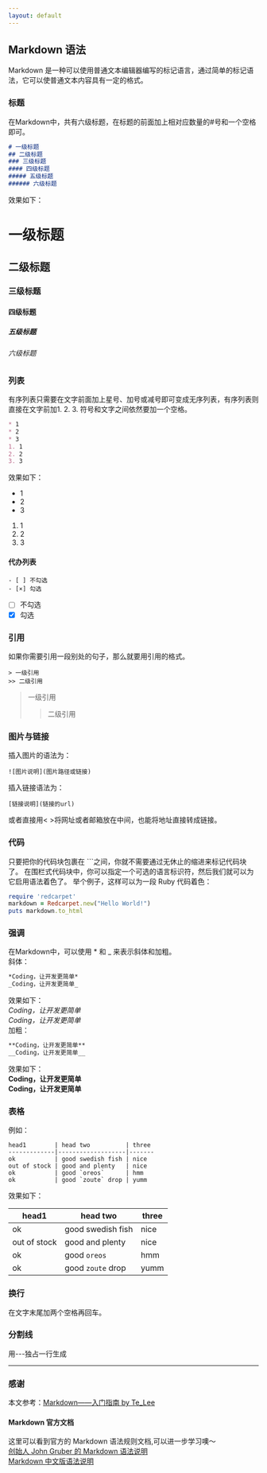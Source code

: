 ```yaml
---
layout: default
---
```


## Markdown 语法
Markdown 是一种可以使用普通文本编辑器编写的标记语言，通过简单的标记语法，它可以使普通文本内容具有一定的格式。
### 标题
在Markdown中，共有六级标题，在标题的前面加上相对应数量的#号和一个空格即可。
```md
# 一级标题
## 二级标题
### 三级标题
#### 四级标题
##### 五级标题
###### 六级标题
```
效果如下：
# 一级标题
## 二级标题
### 三级标题
#### 四级标题
##### 五级标题
###### 六级标题
### 列表
有序列表只需要在文字前面加上星号、加号或减号即可变成无序列表，有序列表则直接在文字前加1. 2. 3. 符号和文字之间依然要加一个空格。
```md
* 1
* 2
* 3
1. 1
2. 2
3. 3
```
效果如下：
* 1
* 2
* 3
1. 1
2. 2
3. 3
#### 代办列表
```
- [ ] 不勾选
- [×] 勾选
```
- [ ] 不勾选
- [x] 勾选
### 引用
如果你需要引用一段别处的句子，那么就要用引用的格式。
```
> 一级引用
>> 二级引用
```
> 一级引用
>> 二级引用
### 图片与链接
插入图片的语法为：
```
![图片说明](图片路径或链接)
```
插入链接语法为：
```
[链接说明](链接的url)
```
或者直接用< >将网址或者邮箱放在中间，也能将地址直接转成链接。
### 代码
只要把你的代码块包裹在 ```之间，你就不需要通过无休止的缩进来标记代码块了。 在围栏式代码块中，你可以指定一个可选的语言标识符，然后我们就可以为它启用语法着色了。 举个例子，这样可以为一段 Ruby 代码着色：
```ruby
require 'redcarpet'
markdown = Redcarpet.new("Hello World!")
puts markdown.to_html
```
### 强调
在Markdown中，可以使用 * 和 _ 来表示斜体和加粗。  
斜体：
```md
*Coding，让开发更简单*
_Coding，让开发更简单_
```
效果如下：  
*Coding，让开发更简单*  
_Coding，让开发更简单_  
加粗：
```md
**Coding，让开发更简单**
__Coding，让开发更简单__
```
效果如下：  
**Coding，让开发更简单**  
__Coding，让开发更简单__
### 表格
例如：
```
head1        | head two          | three 
-------------|-------------------|-------
ok           | good swedish fish | nice  
out of stock | good and plenty   | nice  
ok           | good `oreos`      | hmm   
ok           | good `zoute` drop | yumm  
```
效果如下：  

| head1        | head two          | three |
|--------------|-------------------|-------|
| ok           | good swedish fish | nice  |
| out of stock | good and plenty   | nice  |
| ok           | good `oreos`      | hmm   |
| ok           | good `zoute` drop | yumm  |
### 换行
在文字末尾加两个空格再回车。
### 分割线
用---独占一行生成
***
### 感谢
本文参考：[Markdown——入门指南 by Te_Lee](https://coding.net/help/doc/project/markdown.html)
#### Markdown 官方文档
这里可以看到官方的 Markdown 语法规则文档,可以进一步学习噢～  
[创始人 John Gruber 的 Markdown 语法说明](https://daringfireball.net/projects/markdown/syntax#list)  
[Markdown 中文版语法说明](http://wowubuntu.com/markdown/#list)
